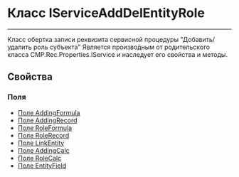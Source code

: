 ﻿---
Link: CMP.Rec.Properties.IServiceAddDelEntityRole
---

<!--- Навигация
[Имя проекта](#)
-->

# Класс IServiceAddDelEntityRole
---

Класс обертка записи реквизита сервисной процедуры "Добавить/удалить роль субъекта"
Является производным от родительского класса CMP.Rec.Properties.IService и наследует его свойства и методы.

<!---
## Примеры
-->

## Свойства

<!--
### Типы
* [Тип 1](#)
-->

### Поля
* [Поле AddingFormula](AddingFormula)
* [Поле AddingRecord](AddingRecord)
* [Поле RoleFormula](AddingRecord)
* [Поле RoleRecord](RoleRecord)
* [Поле LinkEntity](LinkEntity)
* [Поле AddingCalc](AddingCalc)
* [Поле RoleCalc](RoleCalc)
* [Поле EntityField](EntityField)
